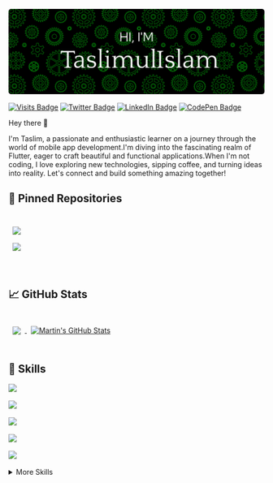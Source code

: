 [![Taslim's GitHub Banner](./assets/GitHubHeader.png)](https://github.com/taslims-code)

[![Visits Badge](https://badges.pufler.dev/visits/taslims-code/taslims-code)](https:github.com/taslims-code)
[![Twitter Badge](https://img.shields.io/badge/Twitter-Profile-informational?style=flat&logo=twitter&logoColor=white&color=1CA2F1)](https://twitter.com/taslimul_)
[![LinkedIn Badge](https://img.shields.io/badge/LinkedIn-Profile-informational?style=flat&logo=linkedin&logoColor=white&color=0D76A8)](https://www.linkedin.com/in/taslimulislam/)
[![CodePen Badge](https://img.shields.io/badge/CodePen-Profile-informational?style=flat&logo=codepen&logoColor=white&color=black)](https://codepen.io/taslims-code)

Hey there 👋

I'm Taslim, a passionate and enthusiastic learner on a journey through the world of mobile app development.I'm diving into the fascinating realm of Flutter, eager to craft beautiful and functional applications.When I'm not coding, I love exploring new technologies, sipping coffee, and turning ideas into reality. Let's connect and build something amazing together!


## 📌 Pinned Repositories

<br>

<a href="https://github.com/taslims-code/task_manager_getx">
  <img align="center" style="margin:0.5rem" src="https://github-readme-stats.vercel.app/api/pin/?username=taslims-code&repo=task_manager_getx&title_color=ffffff&text_color=c9cacc&icon_color=4AB197&bg_color=1A2B34" />
</a>

<br>

<a href="https://github.com/taslims-code/craftybay">
  <img align="center" style="margin:0.5rem" src="https://github-readme-stats.vercel.app/api/pin/?username=taslims-code&repo=craftybay&title_color=ffffff&text_color=c9cacc&icon_color=4AB197&bg_color=1A2B34" />
</a>

<br>

<!-- <a href="https://github.com/taslims-code/ng-limeade">
  <img align="center" style="margin:0.5rem" src="https://github-readme-stats.vercel.app/api/pin/?username=taslims-code&repo=ng-limeade&title_color=ffffff&text_color=c9cacc&icon_color=4AB197&bg_color=1A2B34" />
</a>

<a href="https://github.com/taslims-code/officeapi">
  <img align="center" style="margin:0.5rem" src="https://github-readme-stats.vercel.app/api/pin/?username=taslims-code&repo=officeapi&title_color=ffffff&text_color=c9cacc&icon_color=4AB197&bg_color=1A2B34" />
</a> -->

<br>
<br>

## &#x1f4c8; GitHub Stats

<br>

<a href="https://github.com/taslims-code">
  <img align="center" style="margin:0.5rem" src="https://github-readme-stats.vercel.app/api/top-langs/?username=taslims-code&hide=html,css&title_color=ffffff&text_color=c9cacc&icon_color=4AB197&bg_color=1A2B34" />
</a>

<a href="https://github.com/taslims-code">
  <img align="center" style="margin:0.5rem" src="https://github-readme-stats.vercel.app/api?username=taslims-code&show_icons=true&line_height=27&count_private=true&title_color=ffffff&text_color=c9cacc&icon_color=4AB097&bg_color=1A2B34" alt="Martin's GitHub Stats" />
</a>

<br>
<br>

## 💼 Skills

![](https://img.shields.io/badge/Code-dart-informational?style=flat&logo=dart&logoColor=white&color=4ab197)

![](https://img.shields.io/badge/Code-flutter-informational?style=flat&logo=flutter&color=4ab197)


![](https://img.shields.io/badge/Code-Java-informational?style=flat&logo=Java&logoColor=white&color=4AB197)

![](https://img.shields.io/badge/Code-HTML-informational?style=flat&logo=html5&logoColor=white&color=4ab197)

![](https://img.shields.io/badge/Code-CSS-informational?style=flat&logo=css3&logoColor=white&color=4ab197)


<details>
<summary>More Skills</summary>
<br>



![](https://img.shields.io/badge/Firebase-informational?style=flat&logo=firebase&logoColor=white&color=4ab197)

![](https://img.shields.io/badge/Appwrite-informational?style=flat&logo=appwrite&logoColor=white&color=4ab197)

<br>

![](https://img.shields.io/badge/Tools-Docker-informational?style=flat&logo=docker&logoColor=white&color=4AB197)
![](https://img.shields.io/badge/Tools-Postman-informational?style=flat&logo=Postman&logoColor=white&color=4AB197)
![](https://img.shields.io/badge/Tools-Photoshop-informational?style=flat&logo=Adobe-Photoshop&logoColor=white&color=4AB197)
![](https://img.shields.io/badge/Tools-Illustrator-informational?style=flat&logo=Adobe-Illustrator&logoColor=white&color=4AB197)
![](https://img.shields.io/badge/Tools-AdobeXD-informational?style=flat&logo=Adobe-XD&logoColor=white&color=4AB197)
![](https://img.shields.io/badge/Tools-GitHub-informational?style=flat&logo=GitHub&logoColor=white&color=4AB197)
![](https://img.shields.io/badge/Tools-GitLab-informational?style=flat&logo=GitLab&logoColor=white&color=4AB197)
![](https://img.shields.io/badge/Tools-Bitbucket-informational?style=flat&logo=Bitbucket&logoColor=white&color=4AB197)

</details>

<br>
